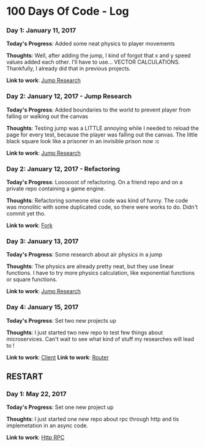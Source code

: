 # 100 Days Of Code - Log

### Day 1: January 11, 2017

**Today's Progress**: Added some neat physics to player movements

**Thoughts**: Well, after adding the jump, I kind of forgot that x and y speed values added each other. I'll have to use... VECTOR CALCULATIONS. Thankfully, I already did that in previous projects.

**Link to work**: [Jump Research](https://github.com/Hild-Franck/jump-research)

### Day 2: January 12, 2017 - Jump Research

**Today's Progress**: Added boundaries to the world to prevent player from falling or walking out the canvas

**Thoughts**: Testing jump was a LITTLE annoying while I needed to reload the page for every test, because the player was falling out the canvas. The little black square look like a prisoner in an invisible prison now :c

**Link to work**: [Jump Research](https://github.com/Hild-Franck/jump-research)

### Day 2: January 12, 2017 - Refactoring

**Today's Progress**: Loooooot of refactoring. On a friend repo and on a private repo containing a game engine.

**Thoughts**: Refactoring someone else code was kind of funny. The code was monolitic with some duplicated code, so there were works to do. Didn't commit yet tho.

**Link to work**: [Fork](https://github.com/Hild-Franck/hapi-cron-job)

### Day 3: January 13, 2017

**Today's Progress**: Some research about air physics in a jump

**Thoughts**: The physics are already pretty neat, but they use linear functions. I have to try more physics calculation, like exponential functions or square functions.

**Link to work**: [Jump Research](https://github.com/Hild-Franck/jump-research)

### Day 4: January 15, 2017

**Today's Progress**: Set two new projects up

**Thoughts**: I just started two new repo to test few things about microservices. Can't wait to see what kind of stuff my researches will lead to !

**Link to work**: [Client](https://github.com/Hild-Franck/BE-Project-client)
**Link to work**: [Router](https://github.com/Hild-Franck/BE-Project-router)

## RESTART
### Day 1: May 22, 2017

**Today's Progress**: Set one new project up

**Thoughts**: I just started one new repo about rpc through http and tis implemetation in an async code.

**Link to work**: [Http RPC](https://github.com/Hild-Franck/http-rpc)